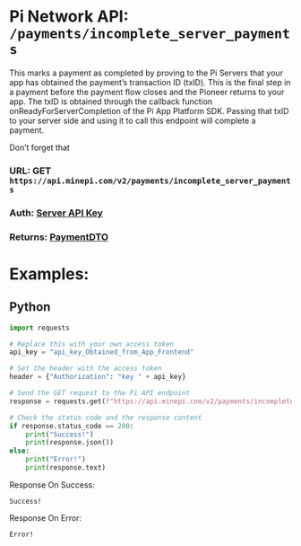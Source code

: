 # Pi Network API: ```/payments/incomplete_server_payments```
This marks a payment as completed by proving to the Pi Servers that your app has obtained the payment’s transaction ID (txID). This is the final step in a payment before the payment flow closes and the Pioneer returns to your app. The txID is obtained through the callback function onReadyForServerCompletion of the Pi App Platform SDK. Passing that txID to your server side and using it to call this endpoint will complete a payment.

Don’t forget that

### URL: GET ```https://api.minepi.com/v2/payments/incomplete_server_payments```
### Auth: [Server API Key](../authorization/Key.md)
### Returns: [PaymentDTO](../types/PaymentDTO.md)

# Examples:
## Python
```python
import requests

# Replace this with your own access token
api_key = "api_key_Obtained_from_App_Frontend"

# Set the header with the access token
header = {"Authorization": "key " + api_key}

# Send the GET request to the Pi API endpoint
response = requests.get(f"https://api.minepi.com/v2/payments/incomplete_server_payments", headers=header)

# Check the status code and the response content
if response.status_code == 200:
    print("Success!")
    print(response.json())
else:
    print("Error!")
    print(response.text)
```
Response On Success:
```
Success!
```
Response On Error:
```
Error!
```